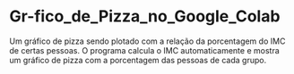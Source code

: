 # Gr-fico_de_Pizza_no_Google_Colab
Um gráfico de pizza sendo plotado com a relação da porcentagem do IMC de certas pessoas. O programa calcula o IMC automaticamente e mostra um gráfico de pizza com a porcentagem das pessoas de cada grupo.
